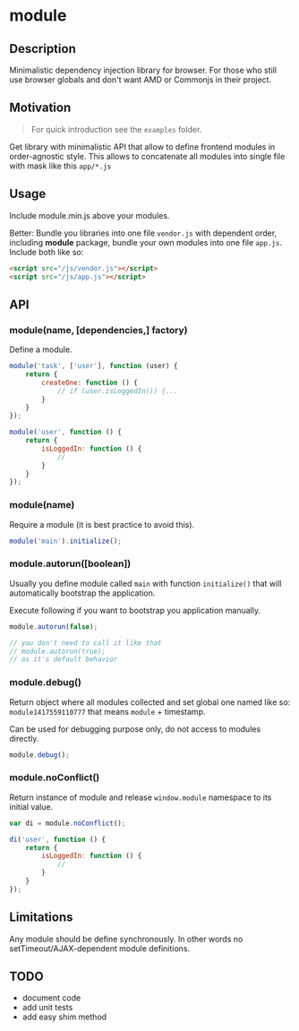# module

## Description

Minimalistic dependency injection library for browser. For those who still use browser globals and don't want AMD or Commonjs in their project.

## Motivation

> For quick introduction see the `examples` folder.

Get library with minimalistic API that allow to define frontend modules in order-agnostic style. This allows to concatenate all modules into single file with mask like this `app/*.js`

## Usage

Include module.min.js above your modules.

Better: Bundle you libraries into one file `vendor.js` with dependent order, including **module** package, bundle your own modules into one file `app.js`. Include both like so:

```html
<script src="/js/vendor.js"></script>
<script src="/js/app.js"></script>
```

## API

### module(name, [dependencies,] factory)

Define a module.

```javascript
module('task', ['user'], function (user) {
    return {
        createOne: function () {
            // if (user.isLoggedIn()) {...
        }
    }
});

module('user', function () {
    return {
        isLoggedIn: function () {
            //
        }
    }
});
```

### module(name)

Require a module (it is best practice to avoid this).

```javascript
module('main').initialize();
```

### module.autorun([boolean])

Usually you define module called `main` with function `initialize()` that will automatically bootstrap the application.

Execute following if you want to bootstrap you application manually.

```javascript
module.autorun(false);

// you don't need to call it like that
// module.autorun(true);
// as it's default behavior
```

### module.debug()

Return object where all modules collected and set global one named like so: `module1417559110777` that means `module` + timestamp.

Can be used for debugging purpose only, do not access to modules directly.

```javascript
module.debug();
```

### module.noConflict()

Return instance of module and release `window.module` namespace to its initial value.

```javascript
var di = module.noConflict();

di('user', function () {
    return {
        isLoggedIn: function () {
            //
        }
    }
});
```

## Limitations

Any module should be define synchronously. In other words no setTimeout/AJAX-dependent module definitions.

## TODO

* document code
* add unit tests
* add easy shim method
